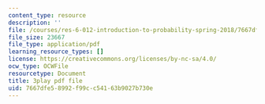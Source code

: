```yaml
---
content_type: resource
description: ''
file: /courses/res-6-012-introduction-to-probability-spring-2018/7667dfe58992f99cc54163b9027b730e_99yuPxvdfP8.pdf
file_size: 23667
file_type: application/pdf
learning_resource_types: []
license: https://creativecommons.org/licenses/by-nc-sa/4.0/
ocw_type: OCWFile
resourcetype: Document
title: 3play pdf file
uid: 7667dfe5-8992-f99c-c541-63b9027b730e
---
```

